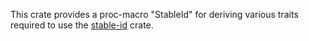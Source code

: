 This crate provides a proc-macro "StableId" for deriving various traits required to use the [stable-id](https://github.com/achankf/stable-id) crate.
